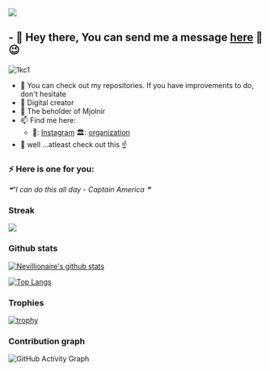 <img src="https://badges.pufler.dev/visits/nevillionaire/nevillionaire?style=flat-square&color=red&logo=github&a=0">

## - 💬 Hey there, You can send me a message [here](https://shorturl.at/gpAM9) 👋 :wink:

![1kc1](https://user-images.githubusercontent.com/75064256/169612262-464d18d0-2045-431c-b049-185b5b37de74.gif)


- 🤔 You can check out my repositories. If you have improvements to do, don't hesitate
- 🌱 Digital creator 
- :muscle: The beholder of Mjolnir 
- 📫 Find me here:
   -    🏢: [Instagram](https://www.instagram.com/nevillionaire)
                                       🏛️: [organization](https://www.plausemedia.co.ke)
- 💬  well ...atleast check out this :point_up:
 
### ⚡ Here is one for you: 
<!--STARTS_HERE_QUOTE_README-->
<i>❝“I can do this all day - Captain America  ❞</i>
<!--ENDS_HERE_QUOTE_README-->


### Streak

<a href="https://github-readme-streak-stats.herokuapp.com/?user=Nevillionaire">
  <img align="center" src="https://github-readme-streak-stats.herokuapp.com/?user=Nevillionaire" />
</a>



### Github stats

[![Nevillionaire's github stats](https://github-readme-stats.vercel.app/api?username=Nevillionaire&count_private=true&show_icons=true&theme=tokyonight&hide_rank=false)](https://github.com/Nevillionaire/github-readme-stats)


[![Top Langs](https://github-readme-stats.vercel.app/api/top-langs/?username=nevillionaire&layout=compact)](https://github.com/anuraghazra/github-readme-stats)



### Trophies
[![trophy](https://github-profile-trophy.vercel.app/?username=Nevillionaire&column=7)](https://github.com/ryo-ma/github-profile-trophy)





### Contribution graph
![GitHub Activity Graph](https://activity-graph.herokuapp.com/graph?username=Nevillionaire)  

